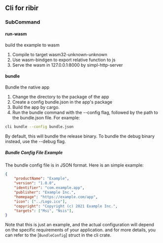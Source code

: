 ## Cli for ribir
### SubCommand
#### run-wasm
build the example to wasm
1. Compile to target wasm32-unknown-unknown
2. Use wasm-bindgen to export relative function to js
3. Serve the wasm in 127.0.0.1:8000 by simpl-http-server

#### bundle
Bundle the native app
1. Change the directory to the package of the app
2. Create a config bundle.json in the app's package
3. Build the app by cargo.
4. Run the bundle command with the --config flag, followed by the path to the bundle.json file. For example: 
``` bash
cli bundle --config bundle.json
```
By default, this will bundle the release binary. To bundle the debug binary instead, use the --debug flag.

##### Bundle Config File Example
The bundle config file is in JSON format. Here is an simple example:
``` json
{
    "productName": "Example",
    "version": "1.0.0",
    "identifier": "com.example.app",
    "publisher": "Example Inc.",
    "homepage": "https://example.com/app",
    "icon": ["../Logo.ico"],
    "copyright": "Copyright (c) 2021 Example Inc.",
    "targets": ["Msi", "Nsis"],
}
```
Note that this is just an example, and the actual configuration will depend on the specific requirements of your application. and for more details, you can refer to the [`BundleConfig`] struct in the cli crate.
